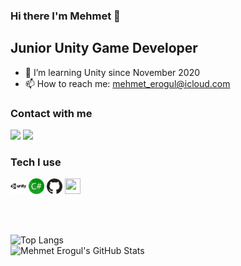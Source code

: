 ### Hi there I'm Mehmet 👋

## Junior Unity Game Developer

- 🌱 I’m learning Unity since November 2020
- 📫 How to reach me: mehmet_erogul@icloud.com

### Contact with me
<a href="https://www.linkedin.com/in/mehmet-erogul/"><img width="22" src="https://unpkg.com/simple-icons@v6/icons/linkedin.svg" /></a> 
<a href="https://twitter.com/MehmetErogul96"><img width="22" src="https://unpkg.com/simple-icons@v6/icons/twitter.svg" /></a>

### Tech I use
<a href="#"><img width="25" height="25" src="https://raw.githubusercontent.com/github/explore/80688e429a7d4ef2fca1e82350fe8e3517d3494d/topics/unity/unity.png" /></a> 
<a href="#"><img width="25" height="25" src="https://raw.githubusercontent.com/github/explore/80688e429a7d4ef2fca1e82350fe8e3517d3494d/topics/csharp/csharp.png"/></a> 
<a href="#"><img width="25" height="25" src="https://raw.githubusercontent.com/github/explore/89bdd9644f44d1b12180fd512b95574fe4c54617/topics/github-api/github-api.png"/></a> 
<a href="#"><img width="25" height="25" src="https://visualstudio.microsoft.com/wp-content/uploads/2021/10/Product-Icon.svg"/></a> 

<br />
<br />

![Top Langs](https://github-readme-stats.vercel.app/api/top-langs/?username=mehmeterogul&theme=dracula&layout=compact)
<br />
![Mehmet Erogul's GitHub Stats](https://github-readme-stats.vercel.app/api?username=mehmeterogul&count_private=true&show_icons=true&theme=dracula)
